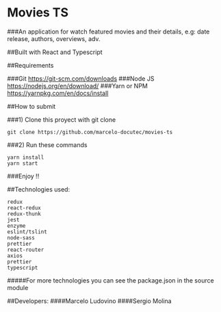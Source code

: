 # Movies TS

###An application for watch featured movies and their details, e.g: date release, authors, overviews, adv. 

##Built with React and Typescript

##Requirements

###Git
https://git-scm.com/downloads
###Node JS
https://nodejs.org/en/download/
###Yarn or NPM
https://yarnpkg.com/en/docs/install

##How to submit

###1) Clone this proyect with git clone
```
git clone https://github.com/marcelo-docutec/movies-ts
```


###2) Run these commands
```
yarn install
yarn start
```
###Enjoy !!

##Technologies used:

```material-ui
redux
react-redux
redux-thunk
jest
enzyme
eslint/tslint
node-sass
prettier
react-router
axios
prettier
typescript
```

#####For more technologies you can see the package.json in the source module

##Developers:
####Marcelo Ludovino
####Sergio Molina